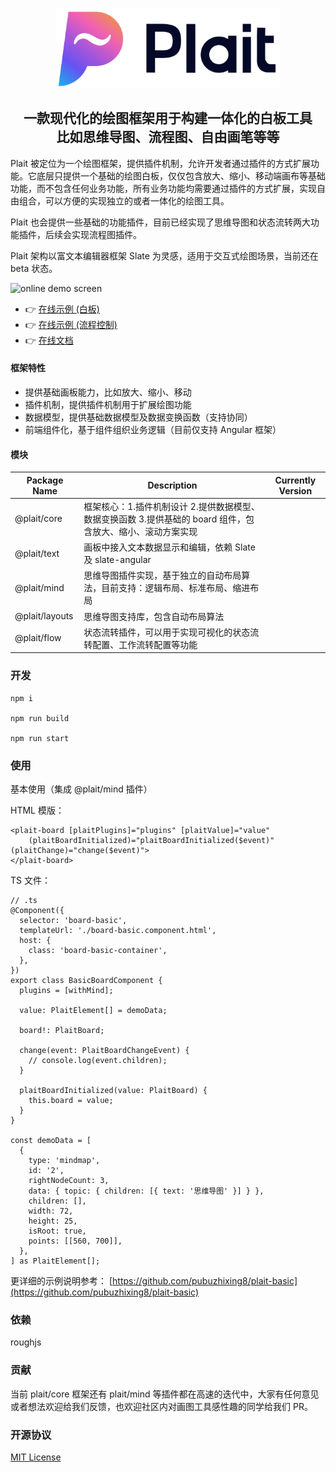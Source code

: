 <p align="center">
  <picture style="width: 360px">
    <source media="(prefers-color-scheme: light)" srcset="https://github.com/worktile/plait/blob/develop/.docgeni/public/assets/plait-logo-h.png?raw=true" />
    <source media="(prefers-color-scheme: dark)" srcset="https://github.com/worktile/plait/blob/develop/.docgeni/public/assets/plait-logo-h-dark.png?raw=true" />
    <img src="https://github.com/worktile/plait/blob/develop/.docgeni/public/assets/plait-horizontal-logo.png?raw=true" width="360" alt="Plait logo and name" />
  </picture>
</p>

<div align="center">
  <h2>
    一款现代化的绘图框架用于构建一体化的白板工具 </br>
    比如思维导图、流程图、自由画笔等等
  </h3>
</div>


Plait 被定位为一个绘图框架，提供插件机制，允许开发者通过插件的方式扩展功能。它底层只提供一个基础的绘图白板，仅仅包含放大、缩小、移动端画布等基础功能，而不包含任何业务功能，所有业务功能均需要通过插件的方式扩展，实现自由组合，可以方便的实现独立的或者一体化的绘图工具。

Plait 也会提供一些基础的功能插件，目前已经实现了思维导图和状态流转两大功能插件，后续会实现流程图插件。

Plait 架构以富文本编辑器框架 Slate 为灵感，适用于交互式绘图场景，当前还在 beta 状态。

![online demo screen](https://github.com/worktile/plait/blob/develop/.docgeni/public/assets/screen-online-demo.png?raw=true)


- 👉 [在线示例 (白板)](https://plait-gamma.vercel.app)
- 👉 [在线示例 (流程控制)](https://plait-gamma.vercel.app/flow)
- 👉 [在线文档](https://plait-docs.vercel.app)


#### 框架特性

- 提供基础画板能力，比如放大、缩小、移动
- 插件机制，提供插件机制用于扩展绘图功能
- 数据模型，提供基础数据模型及数据变换函数（支持协同）
- 前端组件化，基于组件组织业务逻辑（目前仅支持 Angular 框架）




#### 模块

|Package Name|Description|Currently Version|
|---|---|---|
|@plait/core|框架核心：1.插件机制设计 2.提供数据模型、数据变换函数 3.提供基础的 board 组件，包含放大、缩小、滚动方案实现||
|@plait/text|画板中接入文本数据显示和编辑，依赖 Slate 及 slate-angular||
|@plait/mind|思维导图插件实现，基于独立的自动布局算法，目前支持：逻辑布局、标准布局、缩进布局||
|@plait/layouts|思维导图支持库，包含自动布局算法||
|@plait/flow|状态流转插件，可以用于实现可视化的状态流转配置、工作流转配置等功能||




### 开发

```
npm i

npm run build

npm run start
```



### 使用

基本使用（集成 @plait/mind 插件）

HTML 模版：

```
<plait-board [plaitPlugins]="plugins" [plaitValue]="value"
    (plaitBoardInitialized)="plaitBoardInitialized($event)" (plaitChange)="change($event)">
</plait-board>
```

TS 文件：

```
// .ts
@Component({
  selector: 'board-basic',
  templateUrl: './board-basic.component.html',
  host: {
    class: 'board-basic-container',
  },
})
export class BasicBoardComponent {
  plugins = [withMind];

  value: PlaitElement[] = demoData;

  board!: PlaitBoard;

  change(event: PlaitBoardChangeEvent) {
    // console.log(event.children);
  }

  plaitBoardInitialized(value: PlaitBoard) {
    this.board = value;
  }
}

const demoData = [
  {
    type: 'mindmap',
    id: '2',
    rightNodeCount: 3,
    data: { topic: { children: [{ text: '思维导图' }] } },
    children: [],
    width: 72,
    height: 25,
    isRoot: true,
    points: [[560, 700]],
  },
] as PlaitElement[];
```

更详细的示例说明参考：  [https://github.com/pubuzhixing8/plait-basic](https://github.com/pubuzhixing8/plait-basic)  



### 依赖

roughjs



### 贡献

当前 plait/core 框架还有 plait/mind 等插件都在高速的迭代中，大家有任何意见或者想法欢迎给我们反馈，也欢迎社区内对画图工具感性趣的同学给我们 PR。



### 开源协议

  [MIT License](https://github.com/worktile/slate-angular/blob/master/LICENSE)  



